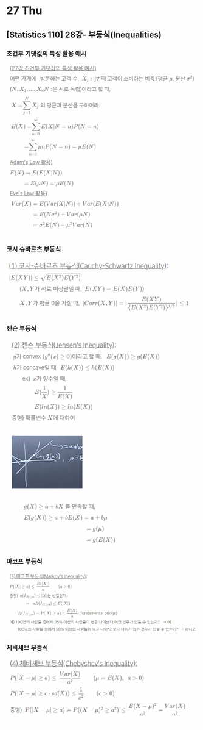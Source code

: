 # 27 Thu

## \[Statistics 110\] 28강- 부등식\(Inequalities\)

### 조건부 기댓값의 특성 활용 예시

![](../../.gitbook/assets/image%20%28605%29.png)



### 코시 슈바르츠 부등식

![](../../.gitbook/assets/image%20%28607%29.png)

### 

### 젠슨 부등식

![](../../.gitbook/assets/image%20%28604%29.png)

### 마코프 부등식

![](../../.gitbook/assets/image%20%28606%29.png)



### 체비셰브 부등식

![](../../.gitbook/assets/image%20%28603%29.png)

